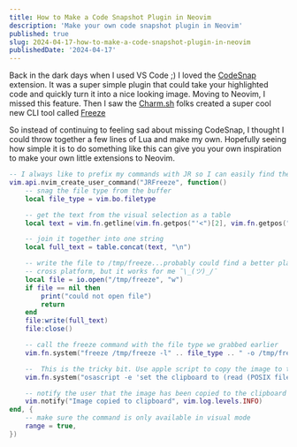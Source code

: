 ```yaml
---
title: How to Make a Code Snapshot Plugin in Neovim
description: 'Make your own code snapshot plugin in Neovim'
published: true
slug: 2024-04-17-how-to-make-a-code-snapshot-plugin-in-neovim
publishedDate: '2024-04-17'
---
```


Back in the dark days when I used VS Code ;) I loved the [CodeSnap](https://marketplace.visualstudio.com/items?itemName=adpyke.codesnap) extension. It was a super simple plugin that could take your highlighted code and quickly turn it into a nice looking image. Moving to Neovim, I missed this feature. Then I saw the [Charm.sh](https://charm.sh/) folks created a super cool new CLI tool called [Freeze](https://github.com/charmbracelet/freeze)

So instead of continuing to feeling sad about missing CodeSnap, I thought I could throw together a few lines of Lua and make my own. Hopefully seeing how simple it is to do something like this can give you your own inspiration to make your own little extensions to Neovim.

```lua
-- I always like to prefix my commands with JR so I can easily find them
vim.api.nvim_create_user_command("JRFreeze", function()
	-- snag the file type from the buffer
	local file_type = vim.bo.filetype

	-- get the text from the visual selection as a table
	local text = vim.fn.getline(vim.fn.getpos("'<")[2], vim.fn.getpos("'>")[2])

	-- join it together into one string
	local full_text = table.concat(text, "\n")

	-- write the file to /tmp/freeze...probably could find a better place to put this so it's
	-- cross platform, but it works for me ¯\_(ツ)_/¯
	local file = io.open("/tmp/freeze", "w")
	if file == nil then
		print("could not open file")
		return
	end
	file:write(full_text)
	file:close()

	-- call the freeze command with the file type we grabbed earlier
	vim.fn.system("freeze /tmp/freeze -l" .. file_type .. " -o /tmp/freeze.png")

	--  This is the tricky bit. Use apple script to copy the image to the clipboard
	vim.fn.system("osascript -e 'set the clipboard to (read (POSIX file \"/tmp/freeze.png\") as TIFF picture)'")

	-- notify the user that the image has been copied to the clipboard
	vim.notify("Image copied to clipboard", vim.log.levels.INFO)
end, {
	-- make sure the command is only available in visual mode
	range = true,
})

```
